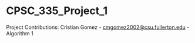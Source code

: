 # CPSC_335_Project_1
Project Contributions:
Cristian Gomez - cmgomez2002@csu.fullerton.edu - Algorithm 1
